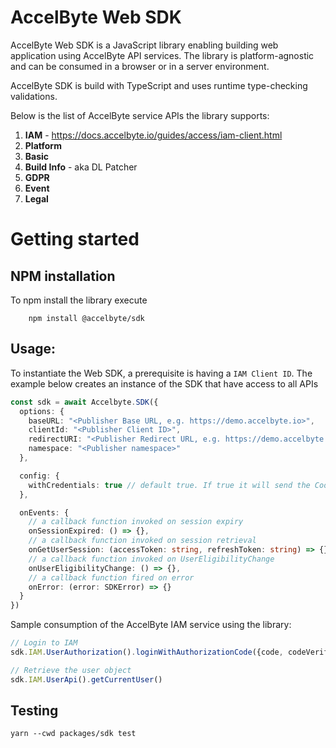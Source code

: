 # AccelByte Web SDK

AccelByte Web SDK is a JavaScript library enabling building web application using AccelByte API services. The library is
platform-agnostic and can be consumed in a browser or in a server environment.

AccelByte SDK is build with TypeScript and uses runtime type-checking validations.

Below is the list of AccelByte service APIs the library supports:

1. **IAM** - https://docs.accelbyte.io/guides/access/iam-client.html
2. **Platform**
3. **Basic**
4. **Build Info** - aka DL Patcher
5. **GDPR**
6. **Event**
7. **Legal**

# Getting started

## NPM installation

To npm install the library execute

```shell
    npm install @accelbyte/sdk
```

## Usage:

To instantiate the Web SDK, a prerequisite is having a `IAM Client ID`. The example below creates an instance of the SDK
that have access to all APIs

```typescript
const sdk = await Accelbyte.SDK({
  options: {
    baseURL: "<Publisher Base URL, e.g. https://demo.accelbyte.io>",
    clientId: "<Publisher Client ID>",
    redirectURI: "<Publisher Redirect URL, e.g. https://demo.accelbyte.io>",
    namespace: "<Publisher namespace>"
  },

  config: {
    withCredentials: true // default true. If true it will send the Cookie automatically
  },

  onEvents: {
    // a callback function invoked on session expiry
    onSessionExpired: () => {},
    // a callback function invoked on session retrieval
    onGetUserSession: (accessToken: string, refreshToken: string) => {},
    // a callback function invoked on UserEligibilityChange
    onUserEligibilityChange: () => {},
    // a callback function fired on error
    onError: (error: SDKError) => {}
  }
})
```

Sample consumption of the AccelByte IAM service using the library:

```typescript
// Login to IAM
sdk.IAM.UserAuthorization().loginWithAuthorizationCode({code, codeVerifier})

// Retrieve the user object 
sdk.IAM.UserApi().getCurrentUser()
```


## Testing

```shell
yarn --cwd packages/sdk test
```